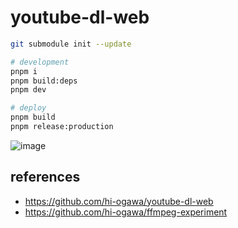 # youtube-dl-web

```sh
git submodule init --update

# development
pnpm i
pnpm build:deps
pnpm dev

# deploy
pnpm build
pnpm release:production
```

![image](https://user-images.githubusercontent.com/4232207/200099832-e92a1c40-19f1-41ef-9c55-ddba8ac04396.png)

## references

- https://github.com/hi-ogawa/youtube-dl-web
- https://github.com/hi-ogawa/ffmpeg-experiment
